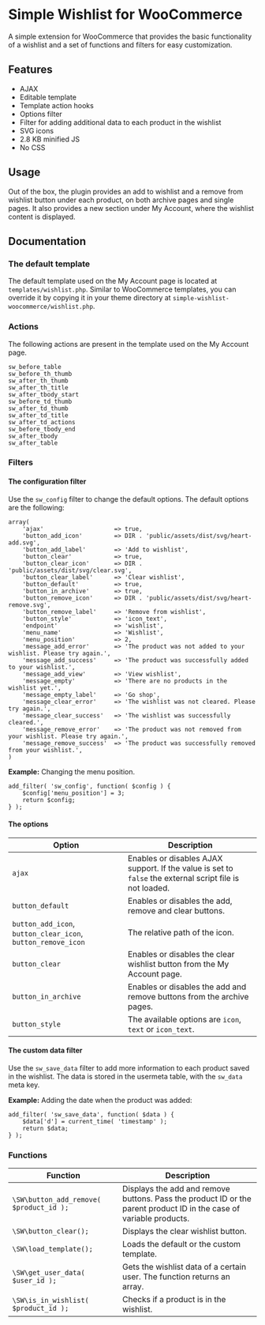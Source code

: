 # Simple Wishlist for WooCommerce

A simple extension for WooCommerce that provides the basic functionality of a wishlist and a set of functions and filters for easy customization.

## Features

- AJAX
- Editable template
- Template action hooks
- Options filter
- Filter for adding additional data to each product in the wishlist
- SVG icons
- 2.8 KB minified JS
- No CSS

## Usage

Out of the box, the plugin provides an add to wishlist and a remove from wishlist button under each product, on both archive pages and single pages. It also provides a new section under My Account, where the wishlist content is displayed.

## Documentation

### The default template

The default template used on the My Account page is located at `templates/wishlist.php`. Similar to WooCommerce templates, you can override it by copying it in your theme directory at `simple-wishlist-woocommerce/wishlist.php`.

### Actions

The following actions are present in the template used on the My Account page.

```
sw_before_table
sw_before_th_thumb
sw_after_th_thumb
sw_after_th_title
sw_after_tbody_start
sw_before_td_thumb
sw_after_td_thumb
sw_after_td_title
sw_after_td_actions
sw_before_tbody_end
sw_after_tbody
sw_after_table
```

### Filters

#### The configuration filter

Use the `sw_config` filter to change the default options. The default options are the following:

```
array(
    'ajax'                    => true,
    'button_add_icon'         => DIR . 'public/assets/dist/svg/heart-add.svg',
    'button_add_label'        => 'Add to wishlist',
    'button_clear'            => true,
    'button_clear_icon'       => DIR . 'public/assets/dist/svg/clear.svg',
    'button_clear_label'      => 'Clear wishlist',
    'button_default'          => true,
    'button_in_archive'       => true,
    'button_remove_icon'      => DIR . 'public/assets/dist/svg/heart-remove.svg',
    'button_remove_label'     => 'Remove from wishlist',
    'button_style'            => 'icon_text',
    'endpoint'                => 'wishlist',
    'menu_name'               => 'Wishlist',
    'menu_position'           => 2,
    'message_add_error'       => 'The product was not added to your wishlist. Please try again.',
    'message_add_success'     => 'The product was successfully added to your wishlist.',
    'message_add_view'        => 'View wishlist',
    'message_empty'           => 'There are no products in the wishlist yet.',
    'message_empty_label'     => 'Go shop',
    'message_clear_error'     => 'The wishlist was not cleared. Please try again.',
    'message_clear_success'   => 'The wishlist was successfully cleared.',
    'message_remove_error'    => 'The product was not removed from your wishlist. Please try again.',
    'message_remove_success'  => 'The product was successfully removed from your wishlist.',
)
```

**Example:** Changing the menu position.

```
add_filter( 'sw_config', function( $config ) {
    $config['menu_position'] = 3;
    return $config;
} );
```

#### The options

<table>
    <thead>
        <tr>
            <th>Option</th>
            <th>Description</th>
        </tr>
    </thead>
    <tbody>
        <tr>
            <td><code>ajax</code></td>
            <td>Enables or disables AJAX support. If the value is set to <code>false</code> the external script file is not loaded.</td>
        </tr>
        <tr>
            <td><code>button_default</code></td>
            <td>Enables or disables the add, remove and clear buttons.</td>
        </tr>
        <tr>
            <td><code>button_add_icon</code>, <code>button_clear_icon</code>, <code>button_remove_icon</code></td>
            <td>The relative path of the icon.</td>
        </tr>
        <tr>
            <td><code>button_clear</code></td>
            <td>Enables or disables the clear wishlist button from the My Account page.</td>
        </tr>
        <tr>
            <td><code>button_in_archive</code></td>
            <td>Enables or disables the add and remove buttons from the archive pages.</td>
        </tr>
        <tr>
            <td><code>button_style</code></td>
            <td>The available options are <code>icon</code>, <code>text</code> or <code>icon_text</code>.</td>
        </tr>
    </tbody>
</table>

#### The custom data filter

Use the `sw_save_data` filter to add more information to each product saved in the wishlist. The data is stored in the usermeta table, with the `sw_data` meta key.

**Example:** Adding the date when the product was added:

```
add_filter( 'sw_save_data', function( $data ) {
    $data['d'] = current_time( 'timestamp' );
    return $data;
} );
```

### Functions

<table>
    <thead>
        <tr>
            <th>Function</th>
            <th>Description</th>
        </tr>
    </thead>
    <tbody>
        <tr>
            <td><code>\SW\button_add_remove( $product_id );</code></td>
            <td>Displays the add and remove buttons. Pass the product ID or the parent product ID in the case of variable products.</td>
        </tr>
        <tr>
            <td><code>\SW\button_clear();</code></td>
            <td>Displays the clear wishlist button.</td>
        </tr>
        <tr>
            <td><code>\SW\load_template();</code></td>
            <td>Loads the default or the custom template.</td>
        </tr>
        <tr>
            <td><code>\SW\get_user_data( $user_id );</code></td>
            <td>Gets the wishlist data of a certain user. The function returns an array.</td>
        </tr>
        <tr>
            <td><code>\SW\is_in_wishlist( $product_id );</code></td>
            <td>Checks if a product is in the wishlist.</td>
        </tr>
    </tbody>
</table>
